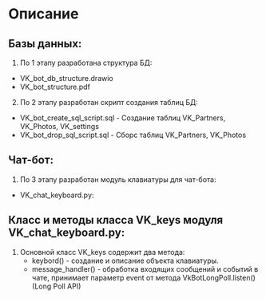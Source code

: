 # Описание

## Базы данных:
1. По 1 этапу разработана структура БД:
- VK_bot_db_structure.drawio
- VK_bot_structure.pdf
2. По 2 этапу разработан скрипт создания таблиц БД:
- VK_bot_create_sql_script.sql - Создание таблиц VK_Partners, VK_Photos, VK_settings
- VK_bot_drop_sql_script.sql - Сборс таблиц VK_Partners, VK_Photos

## Чат-бот:
1. По 3 этапу разработан модуль клавиатуры для чат-бота:
- VK_chat_keyboard.pу:

## Класс и методы класса VK_keys модуля VK_chat_keyboard.pу:
1. Основной класс VK_keys содержит два метода:
    - keybord() - создание и описание объекта клавиатуры.
    - message_handler() - обработка входящих сообщений и  событий в чате, принимает параметр event от метода VkBotLongPoll.listen() (Long Poll API)